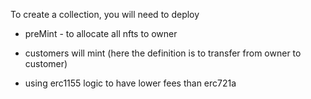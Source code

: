 To create a collection, you will need to deploy
- preMint - to allocate all nfts to owner
- customers will mint (here the definition is to transfer from owner to customer)

- using erc1155 logic to have lower fees than erc721a
